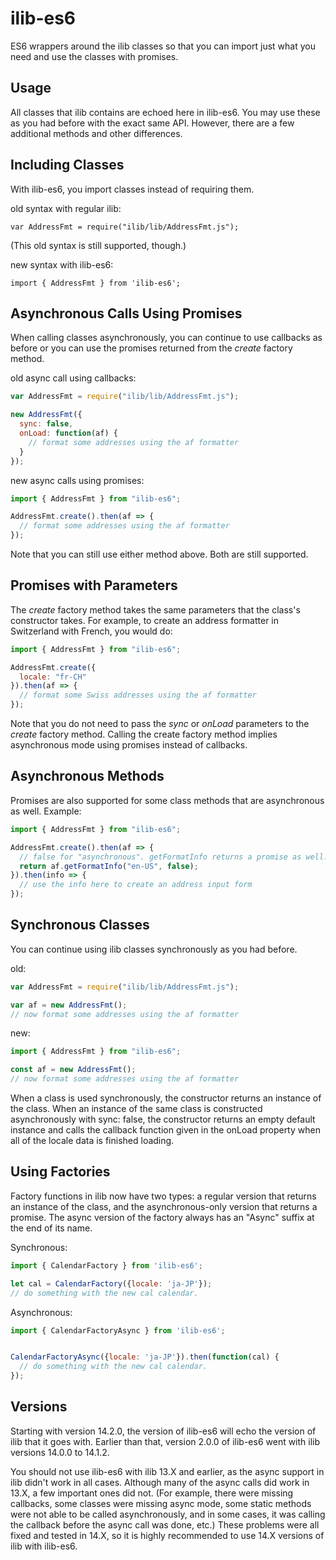 # ilib-es6

ES6 wrappers around the ilib classes so that you can import just what you need and use
the classes with promises.

Usage
-----

All classes that ilib contains are echoed here in ilib-es6. You may use these as you
had before with the exact same API. However, there are a few additional methods and
other differences.

Including Classes
-----------------

With ilib-es6, you import classes instead of requiring them.

old syntax with regular ilib:

```
var AddressFmt = require("ilib/lib/AddressFmt.js");
```

(This old syntax is still supported, though.)

new syntax with ilib-es6:

```
import { AddressFmt } from 'ilib-es6';
```


Asynchronous Calls Using Promises
--------------

When calling classes asynchronously, you can continue to use callbacks as before or
you can use the promises returned from the _create_ factory method.

old async call using callbacks:

```javascript
var AddressFmt = require("ilib/lib/AddressFmt.js");

new AddressFmt({
  sync: false,
  onLoad: function(af) {
    // format some addresses using the af formatter
  }
});
```

new async calls using promises:

```javascript
import { AddressFmt } from "ilib-es6";

AddressFmt.create().then(af => {
  // format some addresses using the af formatter
});
```

Note that you can still use either method above. Both are still supported.

Promises with Parameters
-------------

The _create_ factory method takes the same parameters that the class's constructor takes. For example,
to create an address formatter in Switzerland with French, you would do:

```javascript
import { AddressFmt } from "ilib-es6";

AddressFmt.create({
  locale: "fr-CH"
}).then(af => {
  // format some Swiss addresses using the af formatter
});
```

Note that you do not need to pass the _sync_ or _onLoad_ parameters to the _create_ factory method. Calling
the create factory method implies asynchronous mode using promises instead of callbacks.

Asynchronous Methods
-------------

Promises are also supported for some class methods that are asynchronous as well.
Example:

```javascript
import { AddressFmt } from "ilib-es6";

AddressFmt.create().then(af => {
  // false for "asynchronous". getFormatInfo returns a promise as well.
  return af.getFormatInfo("en-US", false);
}).then(info => {
  // use the info here to create an address input form
});
```

Synchronous Classes
-----------

You can continue using ilib classes synchronously as you had before.

old:

```javascript
var AddressFmt = require("ilib/lib/AddressFmt.js");

var af = new AddressFmt();
// now format some addresses using the af formatter
```

new:

```javascript
import { AddressFmt } from "ilib-es6";

const af = new AddressFmt();
// now format some addresses using the af formatter
```

When a class is used synchronously, the constructor
returns an instance of the class. When an instance of the same class is
constructed asynchronously with sync: false, the constructor returns an empty
default instance and calls the callback function given in the onLoad property
when all of the locale data is finished loading.

Using Factories
---------------

Factory functions in ilib now have two types: a regular version that returns an
instance of the class, and the asynchronous-only version that returns a promise.
The async version of the factory always has an "Async" suffix at the end of its name.

Synchronous:

```javascript
import { CalendarFactory } from 'ilib-es6';

let cal = CalendarFactory({locale: 'ja-JP'});
// do something with the new cal calendar.
```

Asynchronous:

```javascript
import { CalendarFactoryAsync } from 'ilib-es6';


CalendarFactoryAsync({locale: 'ja-JP'}).then(function(cal) {
  // do something with the new cal calendar.
});
```

Versions
--------

Starting with version 14.2.0, the version of ilib-es6 will echo the version of ilib
that it goes with. Earlier than that, version 2.0.0 of ilib-es6 went with ilib versions
14.0.0 to 14.1.2.

You should not use ilib-es6 with ilib 13.X and earlier, as the async support in ilib
didn't work in all cases. Although many of the async calls did work in 13.X, a few
important ones did not. (For example, there were missing callbacks, some classes were
missing async mode, some static methods were not able to be called asynchronously,
and in some cases, it was calling the callback before the async call was done, etc.)
These problems were all fixed and tested in 14.X, so it is highly recommended to use
14.X versions of ilib with ilib-es6.
